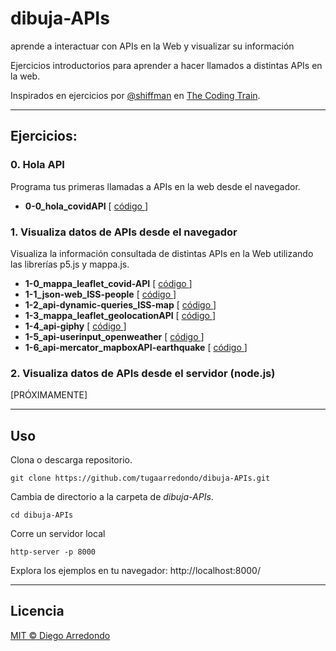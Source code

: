 # dibuja-APIs
aprende a interactuar con APIs en la Web y visualizar su información

Ejercicios introductorios para aprender a hacer llamados a distintas APIs en la web.

Inspirados en ejercicios por [@shiffman](https://github.com/shiffman) en [The Coding Train](https://www.youtube.com/playlist?list=PLRqwX-V7Uu6a-SQiI4RtIwuOrLJGnel0r).

___


## Ejercicios:

### 0. Hola API
Programa tus primeras llamadas a APIs en la web desde el navegador.

- **0-0_hola_covidAPI**  [ [ código ]() ]


### 1. Visualiza datos de APIs desde el navegador
Visualiza la información consultada de distintas APIs en la Web utilizando las librerías p5.js y mappa.js.

- **1-0_mappa_leaflet_covid-API**  [ [ código ]() ]
- **1-1_json-web_ISS-people**  [ [ código ]() ]
- **1-2_api-dynamic-queries_ISS-map**  [ [ código ]() ]
- **1-3_mappa_leaflet_geolocationAPI**  [ [ código ]() ]
- **1-4_api-giphy**  [ [ código ]() ]
- **1-5_api-userinput_openweather**  [ [ código ]() ]
- **1-6_api-mercator_mapboxAPI-earthquake**  [ [ código ]() ]

### 2. Visualiza datos de APIs desde el servidor (node.js)
[PRÓXIMAMENTE]


___

## Uso

Clona o descarga repositorio.
```
git clone https://github.com/tugaarredondo/dibuja-APIs.git
```

Cambia de directorio a la carpeta de *dibuja-APIs*.

```
cd dibuja-APIs
```

Corre un servidor local
```
http-server -p 8000
```

Explora los ejemplos en tu navegador: http://localhost:8000/
____

## Licencia

[MIT © Diego Arredondo](../LICENSE)

